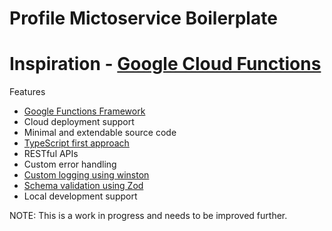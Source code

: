 # Profile Mictoservice Boilerplate

# Inspiration - [Google Cloud Functions](https://cloud.google.com/functions/docs/functions-framework)

Features
- [Google Functions Framework](https://www.npmjs.com/package/@google-cloud/functions-framework)
- Cloud deployment support
- Minimal and extendable source code
- [TypeScript first approach](https://www.npmjs.com/package/typescript)
- RESTful APIs
- Custom error handling
- [Custom logging using winston](https://www.npmjs.com/package/winston)
- [Schema validation using Zod](https://www.npmjs.com/package/zod)
- Local development support

NOTE: This is a work in progress and needs to be improved further.